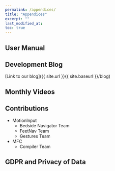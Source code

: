 ```yaml
---
permalink: /appendices/
title: "Appendices"
excerpt: ""
last_modified_at: 
toc: true
---
```


## User Manual

## Development Blog

[Link to our blog]({{ site.url }}{{ site.baseurl }}/blog)

## Monthly Videos

## Contributions

- MotionInput
    - Bedside Navigator Team
    - FeetNav Team
    - Gestures Team
- MFC
    - Compiler Team

## GDPR and Privacy of Data
